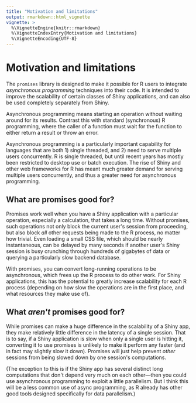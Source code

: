 ```yaml
---
title: "Motivation and limitations"
output: rmarkdown::html_vignette
vignette: >
  %\VignetteEngine{knitr::rmarkdown}
  %\VignetteIndexEntry{Motivation and limitations}
  %\VignetteEncoding{UTF-8}
---
```


# Motivation and limitations

The `promises` library is designed to make it possible for R users to integrate *asynchronous programming* techniques into their code. It is intended to improve the scalability of certain classes of Shiny applications, and can also be used completely separately from Shiny.

Asynchronous programming means starting an operation without waiting around for its results. Contrast this with standard (synchronous) R programming, where the caller of a function must wait for the function to either return a result or throw an error.

Asynchronous programming is a particularly important capability for languages that are both 1) single threaded, and 2) need to serve multiple users concurrently. R is single threaded, but until recent years has mostly been restricted to desktop use or batch execution. The rise of Shiny and other web frameworks for R has meant much greater demand for serving multiple users concurrently, and thus a greater need for asynchronous programming.

## What are promises good for?

Promises work well when you have a Shiny application with a particular operation, especially a calculation, that takes a long time. Without promises, such operations not only block the current user's session from proceeding, but also block *all* other requests being made to the R process, no matter how trivial. Even loading a small CSS file, which should be nearly instantaneous, can be delayed by many seconds if another user's Shiny session is busy crunching through hundreds of gigabytes of data or querying a particularly slow backend database.

With promises, you can convert long-running operations to be asynchronous, which frees up the R process to do other work. For Shiny applications, this has the potential to greatly increase scalability for each R process (depending on how slow the operations are in the first place, and what resources they make use of).

## What _aren't_ promises good for?

While promises can make a huge difference in the scalability of a Shiny app, they make relatively little difference in the latency of a single session. That is to say, if a Shiny application is slow when only a single user is hitting it, converting it to use promises is unlikely to make it perform any faster (and in fact may slightly slow it down). Promises will just help prevent *other* sessions from being slowed down by one session's computations.

(The exception to this is if the Shiny app has several distinct long computations that don't depend very much on each other—then you could use asynchronous programming to exploit a little parallelism. But I think this will be a less common use of async programming, as R already has other good tools designed specifically for data parallelism.)
